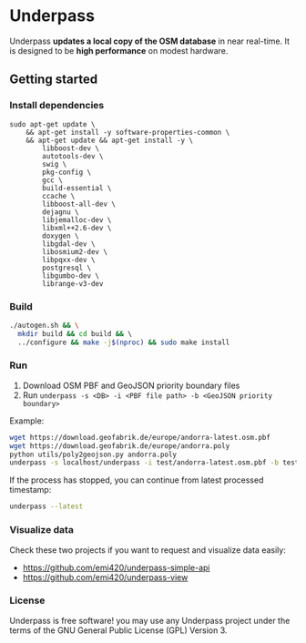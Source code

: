 # Underpass

Underpass **updates a local copy of the OSM database** in near real-time. 
It is designed to be **high performance** on modest hardware.

## Getting started

### Install dependencies

```
sudo apt-get update \
    && apt-get install -y software-properties-common \
    && apt-get update && apt-get install -y \
        libboost-dev \
        autotools-dev \
        swig \
        pkg-config \
        gcc \
        build-essential \
        ccache \
        libboost-all-dev \
        dejagnu \
        libjemalloc-dev \
        libxml++2.6-dev \
        doxygen \
        libgdal-dev \
        libosmium2-dev \
        libpqxx-dev \
        postgresql \
        libgumbo-dev \
        librange-v3-dev
```

### Build

```bash
./autogen.sh && \
  mkdir build && cd build && \ 
  ../configure && make -j$(nproc) && sudo make install
```

### Run

1. Download OSM PBF and GeoJSON priority boundary files
2. Run `underpass -s <DB> -i <PBF file path> -b <GeoJSON priority boundary>`

Example:

```bash
wget https://download.geofabrik.de/europe/andorra-latest.osm.pbf
wget https://download.geofabrik.de/europe/andorra.poly
python utils/poly2geojson.py andorra.poly
underpass -s localhost/underpass -i test/andorra-latest.osm.pbf -b test/andorra.geojson
```

If the process has stopped, you can continue from latest processed timestamp:

```bash
underpass --latest
```

### Visualize data

Check these two projects if you want to request and visualize data easily:

* https://github.com/emi420/underpass-simple-api
* https://github.com/emi420/underpass-view


### License

Underpass is free software! you may use any Underpass project under the terms of
the GNU General Public License (GPL) Version 3.
